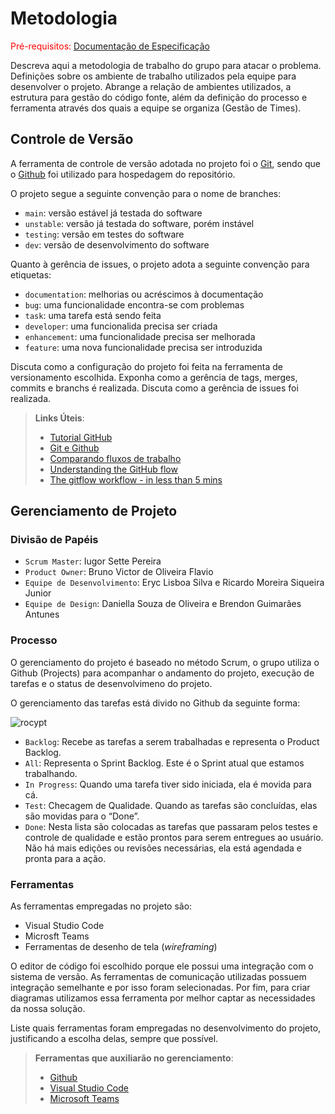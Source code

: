 
# Metodologia

<span style="color:red">Pré-requisitos: <a href="2-Especificação do Projeto.md"> Documentação de Especificação</a></span>

Descreva aqui a metodologia de trabalho do grupo para atacar o problema. Definições sobre os ambiente de trabalho utilizados pela  equipe para desenvolver o projeto. Abrange a relação de ambientes utilizados, a estrutura para gestão do código fonte, além da definição do processo e ferramenta através dos quais a equipe se organiza (Gestão de Times).

## Controle de Versão

A ferramenta de controle de versão adotada no projeto foi o
[Git](https://git-scm.com/), sendo que o [Github](https://github.com)
foi utilizado para hospedagem do repositório.

O projeto segue a seguinte convenção para o nome de branches:

- `main`: versão estável já testada do software
- `unstable`: versão já testada do software, porém instável
- `testing`: versão em testes do software
- `dev`: versão de desenvolvimento do software

Quanto à gerência de issues, o projeto adota a seguinte convenção para
etiquetas:

- `documentation`: melhorias ou acréscimos à documentação
- `bug`: uma funcionalidade encontra-se com problemas
- `task`: uma tarefa está sendo feita
- `developer`: uma funcionalida precisa ser criada
- `enhancement`: uma funcionalidade precisa ser melhorada
- `feature`: uma nova funcionalidade precisa ser introduzida

Discuta como a configuração do projeto foi feita na ferramenta de versionamento escolhida. Exponha como a gerência de tags, merges, commits e branchs é realizada. Discuta como a gerência de issues foi realizada.

> **Links Úteis**:
> - [Tutorial GitHub](https://guides.github.com/activities/hello-world/)
> - [Git e Github](https://www.youtube.com/playlist?list=PLHz_AreHm4dm7ZULPAmadvNhH6vk9oNZA)
>  - [Comparando fluxos de trabalho](https://www.atlassian.com/br/git/tutorials/comparing-workflows)
> - [Understanding the GitHub flow](https://guides.github.com/introduction/flow/)
> - [The gitflow workflow - in less than 5 mins](https://www.youtube.com/watch?v=1SXpE08hvGs)

## Gerenciamento de Projeto

### Divisão de Papéis

- `Scrum Master`: Iugor Sette Pereira
- `Product Owner`: Bruno Victor de Oliveira Flavio
- `Equipe de Desenvolvimento`: Eryc Lisboa Silva e Ricardo Moreira Siqueira Junior
- `Equipe de Design`: Daniella Souza de Oliveira e Brendon Guimarães Antunes

### Processo

O gerenciamento do projeto é baseado no método Scrum, o grupo utiliza o Github (Projects) para acompanhar o andamento do projeto, execução de tarefas e o status de desenvolvimeno do projeto.
 
O gerenciamento das tarefas está divido no Github da seguinte forma:

![rocypt](https://user-images.githubusercontent.com/111783703/228105602-e881b879-cf5e-426c-88e7-44e91f67817e.PNG)

- `Backlog`: Recebe as tarefas a serem trabalhadas e representa o Product Backlog. 
- `All`: Representa o Sprint Backlog. Este é o Sprint atual que estamos trabalhando.
- `In Progress`: Quando uma tarefa tiver sido iniciada, ela é movida para cá.
- `Test`: Checagem de Qualidade. Quando as tarefas são concluídas, elas são movidas para o “Done”.
- `Done`: Nesta lista são colocadas as tarefas que passaram pelos testes e controle de qualidade e estão prontos para serem entregues ao usuário. Não há mais edições ou revisões necessárias, ela está agendada e pronta para a ação.

### Ferramentas

As ferramentas empregadas no projeto são:

- Visual Studio Code
- Microsft Teams
- Ferramentas de desenho de tela (_wireframing_)

O editor de código foi escolhido porque ele possui uma integração com o
sistema de versão. As ferramentas de comunicação utilizadas possuem
integração semelhante e por isso foram selecionadas. Por fim, para criar
diagramas utilizamos essa ferramenta por melhor captar as
necessidades da nossa solução.

Liste quais ferramentas foram empregadas no desenvolvimento do projeto, justificando a escolha delas, sempre que possível.
 
> **Ferramentas que auxiliarão no gerenciamento**: 
> - [Github](https://github.com/)
> - [Visual Studio Code](https://code.visualstudio.com/)
> - [Microsoft Teams](www.microsoft.com/pt-br/microsoft-teams/group-chat-software)
